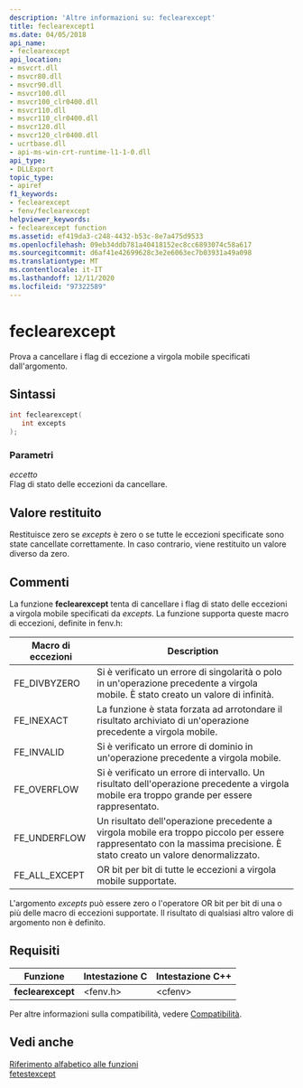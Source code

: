 ```yaml
---
description: 'Altre informazioni su: feclearexcept'
title: feclearexcept1
ms.date: 04/05/2018
api_name:
- feclearexcept
api_location:
- msvcrt.dll
- msvcr80.dll
- msvcr90.dll
- msvcr100.dll
- msvcr100_clr0400.dll
- msvcr110.dll
- msvcr110_clr0400.dll
- msvcr120.dll
- msvcr120_clr0400.dll
- ucrtbase.dll
- api-ms-win-crt-runtime-l1-1-0.dll
api_type:
- DLLExport
topic_type:
- apiref
f1_keywords:
- feclearexcept
- fenv/feclearexcept
helpviewer_keywords:
- feclearexcept function
ms.assetid: ef419da3-c248-4432-b53c-8e7a475d9533
ms.openlocfilehash: 09eb34ddb781a40418152ec8cc6893074c58a617
ms.sourcegitcommit: d6af41e42699628c3e2e6063ec7b03931a49a098
ms.translationtype: MT
ms.contentlocale: it-IT
ms.lasthandoff: 12/11/2020
ms.locfileid: "97322589"
---
```

# <a name="feclearexcept"></a>feclearexcept

Prova a cancellare i flag di eccezione a virgola mobile specificati dall'argomento.

## <a name="syntax"></a>Sintassi

```C
int feclearexcept(
   int excepts
);
```

### <a name="parameters"></a>Parametri

*eccetto*<br/>
Flag di stato delle eccezioni da cancellare.

## <a name="return-value"></a>Valore restituito

Restituisce zero se *excepts* è zero o se tutte le eccezioni specificate sono state cancellate correttamente. In caso contrario, viene restituito un valore diverso da zero.

## <a name="remarks"></a>Commenti

La funzione **feclearexcept** tenta di cancellare i flag di stato delle eccezioni a virgola mobile specificati da *excepts*. La funzione supporta queste macro di eccezioni, definite in fenv.h:

|Macro di eccezioni|Description|
|---------------------|-----------------|
|FE_DIVBYZERO|Si è verificato un errore di singolarità o polo in un'operazione precedente a virgola mobile. È stato creato un valore di infinità.|
|FE_INEXACT|La funzione è stata forzata ad arrotondare il risultato archiviato di un'operazione precedente a virgola mobile.|
|FE_INVALID|Si è verificato un errore di dominio in un'operazione precedente a virgola mobile.|
|FE_OVERFLOW|Si è verificato un errore di intervallo. Un risultato dell'operazione precedente a virgola mobile era troppo grande per essere rappresentato.|
|FE_UNDERFLOW|Un risultato dell'operazione precedente a virgola mobile era troppo piccolo per essere rappresentato con la massima precisione. È stato creato un valore denormalizzato.|
|FE_ALL_EXCEPT|OR bit per bit di tutte le eccezioni a virgola mobile supportate.|

L'argomento *excepts* può essere zero o l'operatore OR bit per bit di una o più delle macro di eccezioni supportate. Il risultato di qualsiasi altro valore di argomento non è definito.

## <a name="requirements"></a>Requisiti

|Funzione|Intestazione C|Intestazione C++|
|--------------|--------------|------------------|
|**feclearexcept**|\<fenv.h>|\<cfenv>|

Per altre informazioni sulla compatibilità, vedere [Compatibilità](../../c-runtime-library/compatibility.md).

## <a name="see-also"></a>Vedi anche

[Riferimento alfabetico alle funzioni](crt-alphabetical-function-reference.md)<br/>
[fetestexcept](fetestexcept1.md)<br/>
